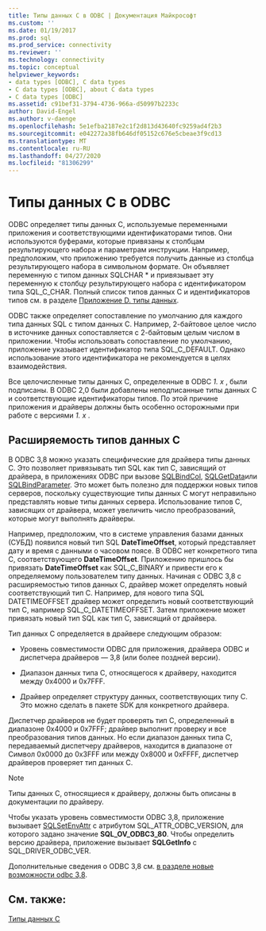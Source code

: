 ```yaml
---
title: Типы данных C в ODBC | Документация Майкрософт
ms.custom: ''
ms.date: 01/19/2017
ms.prod: sql
ms.prod_service: connectivity
ms.reviewer: ''
ms.technology: connectivity
ms.topic: conceptual
helpviewer_keywords:
- data types [ODBC], C data types
- C data types [ODBC], about C data types
- C data types [ODBC]
ms.assetid: c91bef31-3794-4736-966a-d50997b2233c
author: David-Engel
ms.author: v-daenge
ms.openlocfilehash: 5e1efba2187e2c1f2d813d43640fc9259ad4f2b3
ms.sourcegitcommit: e042272a38fb646df05152c676e5cbeae3f9cd13
ms.translationtype: MT
ms.contentlocale: ru-RU
ms.lasthandoff: 04/27/2020
ms.locfileid: "81306299"
---
```

# <a name="c-data-types-in-odbc"></a>Типы данных C в ODBC
ODBC определяет типы данных C, используемые переменными приложения и соответствующими идентификаторами типов. Они используются буферами, которые привязаны к столбцам результирующего набора и параметрам инструкции. Например, предположим, что приложению требуется получить данные из столбца результирующего набора в символьном формате. Он объявляет переменную с типом данных SQLCHAR * и привязывает эту переменную к столбцу результирующего набора с идентификатором типа SQL_C_CHAR. Полный список типов данных C и идентификаторов типов см. в разделе [Приложение D. типы данных](../../../odbc/reference/appendixes/appendix-d-data-types.md).  
  
 ODBC также определяет сопоставление по умолчанию для каждого типа данных SQL с типом данных C. Например, 2-байтовое целое число в источнике данных сопоставляется с 2-байтовым целым числом в приложении. Чтобы использовать сопоставление по умолчанию, приложение указывает идентификатор типа SQL_C_DEFAULT. Однако использование этого идентификатора не рекомендуется в целях взаимодействия.  
  
 Все целочисленные типы данных C, определенные в ODBC *1. x* , были подписаны. В ODBC 2,0 были добавлены неподписанные типы данных C и соответствующие идентификаторы типов. По этой причине приложения и драйверы должны быть особенно осторожными при работе с версиями *1. x* .  
  
## <a name="c-data-type-extensibility"></a>Расширяемость типов данных C  
 В ODBC 3,8 можно указать специфические для драйвера типы данных C. Это позволяет привязывать тип SQL как тип C, зависящий от драйвера, в приложениях ODBC при вызове [SQLBindCol](../../../odbc/reference/syntax/sqlbindcol-function.md), [SQLGetData](../../../odbc/reference/syntax/sqlgetdata-function.md)или [SQLBindParameter](../../../odbc/reference/syntax/sqlbindparameter-function.md). Это может быть полезно для поддержки новых типов серверов, поскольку существующие типы данных C могут неправильно представлять новые типы данных сервера. Использование типов C, зависящих от драйвера, может увеличить число преобразований, которые могут выполнять драйверы.  
  
 Например, предположим, что в системе управления базами данных (СУБД) появился новый тип SQL **DateTimeOffset**, который представляет дату и время с данными о часовом поясе. В ODBC нет конкретного типа C, соответствующего **DateTimeOffset**. Приложению пришлось бы привязать **DateTimeOffset** как SQL_C_BINARY и привести его к определяемому пользователем типу данных. Начиная с ODBC 3,8 с расширяемостью типов данных C, драйвер может определять новый соответствующий тип C. Например, для нового типа SQL DATETIMEOFFSET драйвер может определить новый соответствующий тип C, например SQL_C_DATETIMEOFFSET. Затем приложение может привязать новый тип SQL как тип C, зависящий от драйвера.  
  
 Тип данных C определяется в драйвере следующим образом:  
  
-   Уровень совместимости ODBC для приложения, драйвера ODBC и диспетчера драйверов — 3,8 (или более поздней версии).  
  
-   Диапазон данных типа C, относящегося к драйверу, находится между 0x4000 и 0x7FFF.  
  
-   Драйвер определяет структуру данных, соответствующих типу C.  Это можно сделать в пакете SDK для конкретного драйвера.  
  
 Диспетчер драйверов не будет проверять тип C, определенный в диапазоне 0x4000 и 0x7FFF; драйвер выполнит проверку и все преобразования типов данных. Но если диапазон данных типа C, передаваемый диспетчеру драйверов, находится в диапазоне от Символ 0x0000 до 0x3FFF или между 0x8000 и 0xFFFF, диспетчер драйверов проверяет тип данных C.  
  
> [!NOTE]  
>  Типы данных C, относящиеся к драйверу, должны быть описаны в документации по драйверу.  
  
 Чтобы указать уровень совместимости ODBC 3,8, приложение вызывает [SQLSetEnvAttr](../../../odbc/reference/syntax/sqlsetenvattr-function.md) с атрибутом SQL_ATTR_ODBC_VERSION, для которого задано значение **SQL_OV_ODBC3_80**. Чтобы определить версию драйвера, приложение вызывает **SQLGetInfo** с SQL_DRIVER_ODBC_VER.  
  
 Дополнительные сведения о ODBC 3,8 см. [в разделе новые возможности odbc 3,8](../../../odbc/reference/what-s-new-in-odbc-3-8.md).  
  
## <a name="see-also"></a>См. также:  
 [Типы данных C](../../../odbc/reference/appendixes/c-data-types.md)

